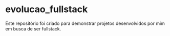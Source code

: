 # evolucao_fullstack
Este repositório foi criado para demonstrar projetos desenvolvidos por mim em busca de ser fullstack.
